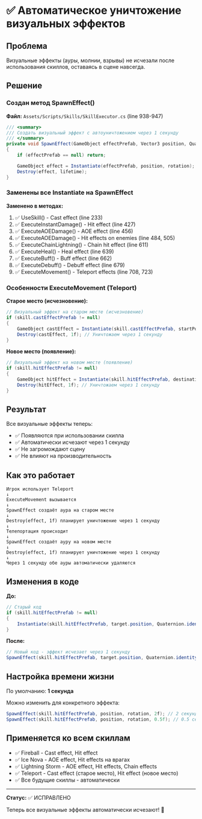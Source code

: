 # ✅ Автоматическое уничтожение визуальных эффектов

## Проблема
Визуальные эффекты (ауры, молнии, взрывы) не исчезали после использования скиллов, оставаясь в сцене навсегда.

## Решение

### Создан метод SpawnEffect()
**Файл:** `Assets/Scripts/Skills/SkillExecutor.cs` (line 938-947)

```csharp
/// <summary>
/// Создать визуальный эффект с автоуничтожением через 1 секунду
/// </summary>
private void SpawnEffect(GameObject effectPrefab, Vector3 position, Quaternion rotation, float lifetime = 1f)
{
    if (effectPrefab == null) return;

    GameObject effect = Instantiate(effectPrefab, position, rotation);
    Destroy(effect, lifetime);
}
```

### Заменены все Instantiate на SpawnEffect

**Заменено в методах:**
1. ✅ UseSkill() - Cast effect (line 233)
2. ✅ ExecuteInstantDamage() - Hit effect (line 427)
3. ✅ ExecuteAOEDamage() - AOE effect (line 456)
4. ✅ ExecuteAOEDamage() - Hit effects on enemies (line 484, 505)
5. ✅ ExecuteChainLightning() - Chain hit effect (line 611)
6. ✅ ExecuteHeal() - Heal effect (line 639)
7. ✅ ExecuteBuff() - Buff effect (line 662)
8. ✅ ExecuteDebuff() - Debuff effect (line 679)
9. ✅ ExecuteMovement() - Teleport effects (line 708, 723)

### Особенности ExecuteMovement (Teleport)

**Старое место (исчезновение):**
```csharp
// Визуальный эффект на старом месте (исчезновение)
if (skill.castEffectPrefab != null)
{
    GameObject castEffect = Instantiate(skill.castEffectPrefab, startPosition, Quaternion.identity);
    Destroy(castEffect, 1f); // Уничтожаем через 1 секунду
}
```

**Новое место (появление):**
```csharp
// Визуальный эффект на новом месте (появление)
if (skill.hitEffectPrefab != null)
{
    GameObject hitEffect = Instantiate(skill.hitEffectPrefab, destination, Quaternion.identity);
    Destroy(hitEffect, 1f); // Уничтожаем через 1 секунду
}
```

## Результат

Все визуальные эффекты теперь:
- ✅ Появляются при использовании скилла
- ✅ Автоматически исчезают через 1 секунду
- ✅ Не загромождают сцену
- ✅ Не влияют на производительность

## Как это работает

```
Игрок использует Teleport
↓
ExecuteMovement вызывается
↓
SpawnEffect создаёт аура на старом месте
↓
Destroy(effect, 1f) планирует уничтожение через 1 секунду
↓
Телепортация происходит
↓
SpawnEffect создаёт ауру на новом месте
↓
Destroy(effect, 1f) планирует уничтожение через 1 секунду
↓
Через 1 секунду обе ауры автоматически удаляются
```

## Изменения в коде

**До:**
```csharp
// Старый код
if (skill.hitEffectPrefab != null)
{
    Instantiate(skill.hitEffectPrefab, target.position, Quaternion.identity);
}
```

**После:**
```csharp
// Новый код - эффект исчезает через 1 секунду
SpawnEffect(skill.hitEffectPrefab, target.position, Quaternion.identity);
```

## Настройка времени жизни

По умолчанию: **1 секунда**

Можно изменить для конкретного эффекта:
```csharp
SpawnEffect(skill.hitEffectPrefab, position, rotation, 2f); // 2 секунды
SpawnEffect(skill.hitEffectPrefab, position, rotation, 0.5f); // 0.5 секунды
```

## Применяется ко всем скиллам

- ✅ Fireball - Cast effect, Hit effect
- ✅ Ice Nova - AOE effect, Hit effects на врагах
- ✅ Lightning Storm - AOE effect, Hit effects, Chain effects
- ✅ Teleport - Cast effect (старое место), Hit effect (новое место)
- ✅ Все будущие скиллы - автоматически

---

**Статус:** ✅ ИСПРАВЛЕНО

Теперь все визуальные эффекты автоматически исчезают! 🎉
